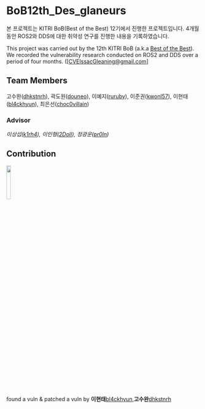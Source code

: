 # BoB12th_Des_glaneurs

본 프로젝트는 KITRI BoB(Best of the Best) 12기에서 진행한 프로젝트입니다.
4개월 동안 ROS2와 DDS에 대한 취약성 연구를 진행한 내용을 기록하였습니다.

This project was carried out by the 12th KITRI BoB (a.k.a [Best of the Best](https://www.kitribob.kr/)).
We recorded the vulnerability research conducted on ROS2 and DDS over a period of four months.
([CVEIssacGleaning@gmail.com]


## Team Members

고수완([dhkstnrh](https://github.com/dhkstnrh)), 곽도원([douneo](https://github.com/douneo)), 이예지([ruruby](https://github.com/ruruby)), 이준권([kwonl57](https://github.com/kwonl57)), 이현태([bl4ckhyun](https://github.com/bl4ckhyun)), 최은선([choc0villain](https://github.com/choc0villain))


### Advisor
*이상섭([k1rh4](https://github.com/k1rh4)), 이인형([2Doll](https://github.com/2Doll)), 정광운([pr0ln](https://github.com/pr0ln))*


## Contribution
<a href="https://github.com/eProsima/Fast-DDS/commit/74b2a74ef339816b6fef448efa676042a339b2e3"><img src="https://avatars.githubusercontent.com/u/6390783?s=200&v=4" width="15%" />
</a>

found a vuln & patched a vuln by **이현태**[bl4ckhyun](https://github.com/bl4ckhyun),**고수완**[dhkstnrh](https://github.com/dhkstnrh)
